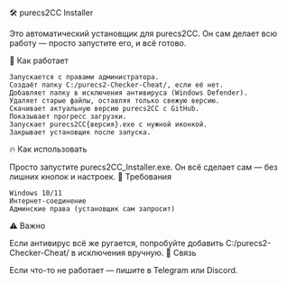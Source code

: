 🛠 purecs2CC Installer

Это автоматический установщик для purecs2CC. Он сам делает всю работу — просто запустите его, и всё готово.

🚀 Как работает

    Запускается с правами администратора.
    Создаёт папку C:/purecs2-Checker-Cheat/, если её нет.
    Добавляет папку в исключения антивируса (Windows Defender).
    Удаляет старые файлы, оставляя только свежую версию.
    Скачивает актуальную версию purecs2CC с GitHub.
    Показывает прогресс загрузки.
    Запускает purecs2CC{версия}.exe с нужной иконкой.
    Закрывает установщик после запуска.

🔥 Как использовать

Просто запустите purecs2CC_Installer.exe. Он всё сделает сам — без лишних кнопок и настроек.
🎯 Требования

    Windows 10/11
    Интернет-соединение
    Админские права (установщик сам запросит)

⚠️ Важно

Если антивирус всё же ругается, попробуйте добавить C:/purecs2-Checker-Cheat/ в исключения вручную.
📩 Связь

Если что-то не работает — пишите в Telegram или Discord.